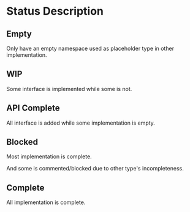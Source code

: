 # Status Description

## Empty

Only have an empty namespace used as placeholder type in other implementation.

## WIP

Some interface is implemented while some is not.

## API Complete

All interface is added while some implementation is empty.

## Blocked

Most implementation is complete.

And some is commented/blocked due to other type's incompleteness.

## Complete

All implementation is complete.
